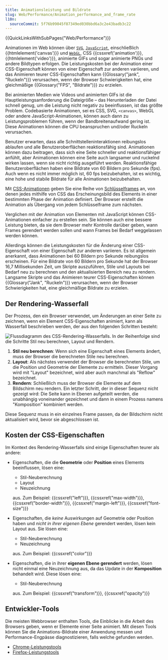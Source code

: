 ```yaml
---
title: Animationsleistung und Bildrate
slug: Web/Performance/Animation_performance_and_frame_rate
l10n:
  sourceCommit: 5f76b99045f87349ed030bbd6a3c2e43badb3c22
---
```


{{QuickLinksWithSubPages("Web/Performance")}}

Animationen im Web können über [`SVG`](/de/docs/Web/API/SVGAnimationElement), [`JavaScript`](/de/docs/Web/API/Window/requestAnimationFrame), einschließlich {{htmlelement('canvas')}} und [`WebGL`](/de/docs/Web/API/WebGL_API), CSS {{cssxref('animation')}}, {{htmlelement('video')}}, animierte GIFs und sogar animierte PNGs und andere Bildtypen erfolgen. Die Leistungskosten bei der Animation einer CSS-Eigenschaft können von einer Eigenschaft zur anderen variieren, und das Animieren teurer CSS-Eigenschaften kann {{Glossary("jank", "Ruckeln")}} verursachen, wenn der Browser Schwierigkeiten hat, eine gleichmäßige {{Glossary("FPS", "Bildrate")}} zu erzielen.

Bei animierten Medien wie Videos und animierten GIFs ist die Hauptleistungsanforderung die Dateigröße – das Herunterladen der Datei schnell genug, um die Leistung nicht negativ zu beeinflussen, ist das größte Problem. Codebasierte Animationen, sei es CSS, SVG, `<canvas>`, WebGL oder andere JavaScript-Animationen, können auch dann zu Leistungsproblemen führen, wenn der Bandbreitenaufwand gering ist. Diese Animationen können die CPU beanspruchen und/oder Ruckeln verursachen.

Benutzer erwarten, dass alle Schnittstelleninteraktionen reibungslos ablaufen und alle Benutzeroberflächen reaktionsfähig sind. Animationen können dazu beitragen, dass sich eine Seite schneller und reaktionsfähiger anfühlt, aber Animationen können eine Seite auch langsamer und ruckelnd wirken lassen, wenn sie nicht richtig ausgeführt werden. Reaktionsfähige Benutzeroberflächen haben eine Bildrate von 60 Bildern pro Sekunde (fps). Auch wenn es nicht immer möglich ist, 60 fps beizubehalten, ist es wichtig, eine hohe und stabile Bildrate für alle Animationen beizubehalten.

Mit [CSS-Animationen](/de/docs/Web/CSS/CSS_animations/Using_CSS_animations) geben Sie eine Reihe von [Schlüsselframes](/de/docs/Web/CSS/@keyframes) an, von denen jedes mithilfe von CSS das Erscheinungsbild des Elements in einer bestimmten Phase der Animation definiert. Der Browser erstellt die Animation als Übergang von jedem Schlüsselframe zum nächsten.

Verglichen mit der Animation von Elementen mit JavaScript können CSS-Animationen einfacher zu erstellen sein. Sie können auch eine bessere Leistung bieten, da sie dem Browser mehr Kontrolle darüber geben, wann Frames gerendert werden sollen und wann Frames bei Bedarf weggelassen werden können.

Allerdings können die Leistungskosten für die Änderung einer CSS-Eigenschaft von einer Eigenschaft zur anderen variieren. Es ist allgemein anerkannt, dass Animationen bei 60 Bildern pro Sekunde reibungslos erscheinen. Für eine Bildrate von 60 Bildern pro Sekunde hat der Browser 16,7 Millisekunden Zeit, um Skripte auszuführen, Stile und Layouts bei Bedarf neu zu berechnen und den aktualisierten Bereich neu zu rendern. Langsame Skripte und das Animieren teurer CSS-Eigenschaften können {{Glossary("Jank", "Ruckeln")}} verursachen, wenn der Browser Schwierigkeiten hat, eine gleichmäßige Bildrate zu erzielen.

## Der Rendering-Wasserfall

Der Prozess, den ein Browser verwendet, um Änderungen an einer Seite zu zeichnen, wenn ein Element CSS-Eigenschaften animiert, kann als Wasserfall beschrieben werden, der aus den folgenden Schritten besteht:

![Flussdiagramm des CSS-Rendering-Wasserfalls. In der Reihenfolge sind die Schritte Stil neu berechnen, Layout und Rendern.](css-rendering-waterfall.png)

1. **Stil neu berechnen**: Wenn sich eine Eigenschaft eines Elements ändert, muss der Browser die berechneten Stile neu berechnen.
2. **Layout**: Als nächstes verwendet der Browser die berechneten Stile, um die Position und Geometrie der Elemente zu ermitteln. Dieser Vorgang wird mit "Layout" bezeichnet, wird aber auch manchmal als "Reflow" bezeichnet.
3. **Rendern**: Schließlich muss der Browser die Elemente auf dem Bildschirm neu rendern. Ein letzter Schritt, der in dieser Sequenz nicht gezeigt wird: Die Seite kann in Ebenen aufgeteilt werden, die unabhängig voneinander gezeichnet und dann in einem Prozess namens "Komposition" kombiniert werden.

Diese Sequenz muss in ein einzelnes Frame passen, da der Bildschirm nicht aktualisiert wird, bevor sie abgeschlossen ist.

## Kosten der CSS-Eigenschaften

Im Kontext des Rendering-Wasserfalls sind einige Eigenschaften teurer als andere:

- Eigenschaften, die die **Geometrie** oder **Position** eines Elements beeinflussen, lösen eine:

  - Stil-Neuberechnung
  - Layout
  - Neuzeichnung

  aus. Zum Beispiel: {{cssxref("left")}}, {{cssxref("max-width")}}, {{cssxref("border-width")}}, {{cssxref("margin-left")}}, {{cssxref("font-size")}}

- Eigenschaften, die _keine_ Auswirkungen auf Geometrie oder Position haben und _nicht in ihrer eigenen Ebene_ gerendert werden, lösen kein Layout aus. Sie lösen eine:

  - Stil-Neuberechnung
  - Neuzeichnung

  aus. Zum Beispiel: {{cssxref("color")}}

- Eigenschaften, die in ihrer **eigenen Ebene gerendert** werden, lösen nicht einmal eine Neuzeichnung aus, da das Update in der **Komposition** behandelt wird. Diese lösen eine:

  - Stil-Neuberechnung

  aus. Zum Beispiel: {{cssxref("transform")}}, {{cssxref("opacity")}}

## Entwickler-Tools

Die meisten Webbrowser enthalten Tools, die Einblicke in die Arbeit des Browsers geben, wenn er Elemente einer Seite animiert. Mit diesen Tools können Sie die Animations-Bildrate einer Anwendung messen und Performance-Engpässe diagnostizieren, falls welche gefunden werden.

- [Chrome-Leistungstools](https://developer.chrome.com/docs/devtools/#performance)
- [Firefox-Leistungstools](https://firefox-source-docs.mozilla.org/devtools-user/performance/)
